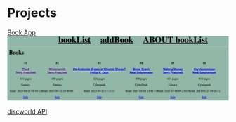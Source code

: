 # Projects

[Book App](https://jeffreygraessley.com/learn/2023/book_app)
[<img src="https://raw.githubusercontent.com/grassLEE/grassleeblog/main/images/bookapp2.png">](https://jeffreygraessley.com/learn/2023/book_app)

[discworld API](https://jeffreygraessley.com/learn/2023/disc_api)

